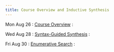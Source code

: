 ```yaml
---
title: Course Overview and Inductive Synthesis
---
```


Mon Aug 26
: [Course Overview](../lectures/lecture01-overview.pdf)
  : []()

Wed Aug 28
: [Syntax-Guided Synthesis](../lectures/lecture02-sygus.pdf)
  : []()

Fri Aug 30
: [Enumerative Search](../lectures/lecture03-enumeration.pdf)
  : []()
